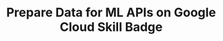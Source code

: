 ---
layout: post
title: Prepare Data for ML APIs on Google Cloud Skill Badge
category: badges
tags: GCP badge
iframe: <div data-iframe-width="200" data-iframe-height="270" data-share-badge-id="3ddf9d2f-7b5c-449e-abe1-ec3da28a6f57" data-share-badge-host="https://www.credly.com"></div>
---